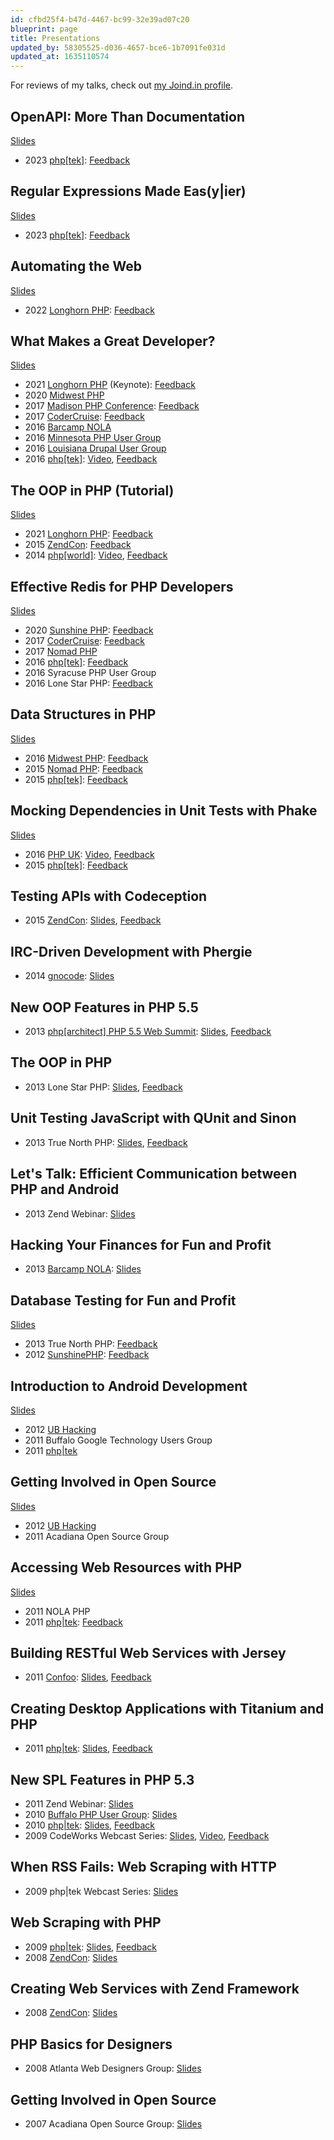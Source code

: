 ```yaml
---
id: cfbd25f4-b47d-4467-bc99-32e39ad07c20
blueprint: page
title: Presentations
updated_by: 58305525-d036-4657-bce6-1b7091fe031d
updated_at: 1635110574
---
```

For reviews of my talks, check out [my Joind.in profile](https://joind.in/user/elazar).

## OpenAPI: More Than Documentation

[Slides](https://matthewturland.com/slides/openapi)

* 2023 [php\[tek\]](https://tek.phparch.com): [Feedback](https://joind.in/event/phptek-2023/openapi-more-than-documentation)

## Regular Expressions Made Eas(y|ier)

[Slides](https://matthewturland.com/slides/regular-expressions)

* 2023 [php\[tek\]](https://tek.phparch.com): [Feedback](https://joind.in/event/phptek-2023/regular-expressions-made-easyier)

## Automating the Web

[Slides](https://matthewturland.com/slides/automating-the-web/)

* 2022 [Longhorn PHP](https://www.longhornphp.com/): [Feedback](https://joind.in/event/longhorn-php-conference-2022/automating-the-web)

## What Makes a Great Developer?

[Slides](http://matthewturland.com/slides/great-developer)

* 2021 [Longhorn PHP](https://www.longhornphp.com/) (Keynote): [Feedback](https://joind.in/event/longhorn-php-conference-2021/what-makes-a-great-developer)
* 2020 [Midwest PHP](https://midwestphp.org)
* 2017 [Madison PHP Conference](http://2017.madisonphpconference.com): [Feedback](https://joind.in/event/madison-php-conference-2017/what-makes-a-great-developer)
* 2017 [CoderCruise](https://www.codercruise.com): [Feedback](https://joind.in/event/codercruise/what-makes-a-great-developer)
* 2016 [Barcamp NOLA](http://barcampnola.com/)
* 2016 [Minnesota PHP User Group](http://www.meetup.com/mn-php/)
* 2016 [Louisiana Drupal User Group](https://www.meetup.com/louisianadrupal/)
* 2016 [php[tek]](http://tek.phparch.com/): [Video](https://www.youtube.com/watch?v=da4Sl3iS8bI), [Feedback](https://joind.in/event/phptek-2016/what-makes-a-great-developer)

## The OOP in PHP (Tutorial)

[Slides](http://matthewturland.com/slides/phpoop-tutorial)

* 2021 [Longhorn PHP](https://www.longhornphp.com/): [Feedback](https://joind.in/event/longhorn-php-conference-2021/the-oop-in-php)
* 2015 [ZendCon](http://zendcon.com/): [Feedback](https://joind.in/event/zendcon-2015/the-oop-in-php)
* 2014 [php[world]](http://world.phparch.com/): [Video](https://www.youtube.com/watch?v=oAaNHGK1kNk), [Feedback](https://joind.in/event/phpworld/the-oop-in-php)

## Effective Redis for PHP Developers

[Slides](http://matthewturland.com/slides/effective-redis/)

* 2020 [Sunshine PHP](http://sunshinephp.com): [Feedback](https://joind.in/event/sunshinephp-2020/effective-redis-for-php-developers)
* 2017 [CoderCruise](https://www.codercruise.com): [Feedback](https://joind.in/event/codercruise/effective-redis)
* 2017 [Nomad PHP](https://nomadphp.com/)
* 2016 [php[tek]](http://tek.phparch.com/): [Feedback](https://joind.in/event/phptek-2016/effective-redis-for-php-developers)
* 2016 Syracuse PHP User Group
* 2016 Lone Star PHP: [Feedback](https://joind.in/event/lone-star-php-2016/effective-redis-for-php-developers)

## Data Structures in PHP

[Slides](http://matthewturland.com/slides/datastructures)

* 2016 [Midwest PHP](http://2016.midwestphp.org/): [Feedback](https://joind.in/event/midwest-php-2016/data-structures-in-php)
* 2015 [Nomad PHP](https://nomadphp.com/): [Feedback](https://joind.in/event/nomad-php-us---october-2015/data-structures-in-php)
* 2015 [php[tek]](http://tek.phparch.com/): [Feedback](https://joind.in/event/phptek-2015/data-structures-in-php)

## Mocking Dependencies in Unit Tests with Phake

[Slides](http://matthewturland.com/slides/phake/)

* 2016 [PHP UK](http://phpconference.co.uk/): [Video](https://www.youtube.com/watch?v=6fNL5U1FUiI), [Feedback](https://joind.in/event/php-uk-conference/mocking-dependencies-in-unit-tests-with-phake)
* 2015 [php[tek]](http://tek.phparch.com/): [Feedback](https://joind.in/event/phptek-2015/mocking-dependencies-in-unit-tests-with-phake)

## Testing APIs with Codeception

* 2015 [ZendCon](http://zendcon.com/): [Slides](http://matthewturland.com/slides/codeception/), [Feedback](https://joind.in/event/zendcon-2015/testing-apis-with-codeception)

## IRC-Driven Development with Phergie

* 2014 [gnocode](http://www.meetup.com/gnocode/): [Slides](http://matthewturland.com/slides/ircdd/)

## New OOP Features in PHP 5.5

* 2013 [php[architect] PHP 5.5 Web Summit](https://joind.in/event/phparchitect-php-55-web-summit): [Slides](http://matthewturland.com/slides/php55oop/), [Feedback](https://joind.in/event/phparchitect-php-55-web-summit/object-oriented-advancements-in-php-55)

## The OOP in PHP

* 2013 Lone Star PHP: [Slides](http://matthewturland.com/slides/phpoop), [Feedback](https://joind.in/event/lone-star-php-2013/the-oop-in-php)

## Unit Testing JavaScript with QUnit and Sinon

* 2013 True North PHP: [Slides](http://matthewturland.com/slides/jstesting/), [Feedback](https://joind.in/event/true-north-php-2013/unit-testing-javascript-with-qunit)

## Let's Talk: Efficient Communication between PHP and Android

* 2013 Zend Webinar: [Slides](http://matthewturland.com/slides/php-android)

## Hacking Your Finances for Fun and Profit

* 2013 [Barcamp NOLA](http://barcampnola.com/): [Slides](http://matthewturland.com/slides/ledger-stats/)

## Database Testing for Fun and Profit

[Slides](http://matthewturland.com/slides/phpunit-db/)

* 2013 True North PHP: [Feedback](https://joind.in/event/true-north-php-2013/database-testing-for-fun-and-profit)
* 2012 [SunshinePHP](http://sunshinephp.com/): [Feedback](https://joind.in/event/sunshinephp-developer-conference/database-testing-for-fun-and-profit)

## Introduction to Android Development

[Slides](http://matthewturland.com/slides/android/)

* 2012 [UB Hacking](http://ubhacking.com/)
* 2011 Buffalo Google Technology Users Group
* 2011 [php|tek](http://tek.phparch.com/)

## Getting Involved in Open Source

[Slides](http://matthewturland.com/slides/oss/)

* 2012 [UB Hacking](http://ubhacking.com/)
* 2011 Acadiana Open Source Group

## Accessing Web Resources with PHP

[Slides](http://matthewturland.com/slides/webscraping/)

* 2011 NOLA PHP
* 2011 [php|tek](http://tek.phparch.com/): [Feedback](https://joind.in/event/phptek-11/accessing-web-resources-with-php)

## Building RESTful Web Services with Jersey

* 2011 [Confoo](http://confoo.ca/): [Slides](http://matthewturland.com/slides/jersey/), [Feedback](https://joind.in/event/confoo-2011/building-restful-web-services-with-jersey)

## Creating Desktop Applications with Titanium and PHP

* 2011 [php|tek](http://tek.phparch.com/): [Slides](http://matthewturland.com/slides/titanium/), [Feedback](https://joind.in/event/phptek-11/creating-desktop-applications-with-titanium-and-php)

## New SPL Features in PHP 5.3

* 2011 Zend Webinar: [Slides](http://matthewturland.com/slides/spl/)
* 2010 [Buffalo PHP User Group](https://www.meetup.com/buffalophp/): [Slides](http://matthewturland.com/slides/spl/)
* 2010 [php|tek](http://tek.phparch.com/): [Slides](http://matthewturland.com/slides/spl/), [Feedback](https://joind.in/event/tekx/new-spl-features-in-php-53)
* 2009 CodeWorks Webcast Series: [Slides](http://www.slideshare.net/tobias382/new-spl-features-in-php-53), [Video](http://mtadata.s3.amazonaws.com/webcasts/20090623-spl.wmv), [Feedback](https://joind.in/event/tekx/new-spl-features-in-php-53)

## When RSS Fails: Web Scraping with HTTP

* 2009 php|tek Webcast Series: [Slides](http://www.slideshare.net/tobias382/when-rss-fails-web-scraping-with-http)

## Web Scraping with PHP

* 2009 [php|tek](http://tek.phparch.com/): [Slides](http://www.slideshare.net/tobias382/web-scraping-with-php-1485427), [Feedback](https://joind.in/event/phptek-2009-unconference/web-scraping-with-php)
* 2008 [ZendCon](http://zendcon.com/): [Slides](http://www.slideshare.net/tobias382/web-scraping-with-php-presentation)

## Creating Web Services with Zend Framework

* 2008 [ZendCon](http://zendcon.com/): [Slides](http://www.slideshare.net/tobias382/creating-web-services-with-zend-framework-presentation)

## PHP Basics for Designers

* 2008 Atlanta Web Designers Group: [Slides](http://www.slideshare.net/tobias382/php-basics-for-designers-presentation)

## Getting Involved in Open Source

* 2007 Acadiana Open Source Group: [Slides](http://www.slideshare.net/tobias382/acadiana-open-source-group-april-2008-meeting)
